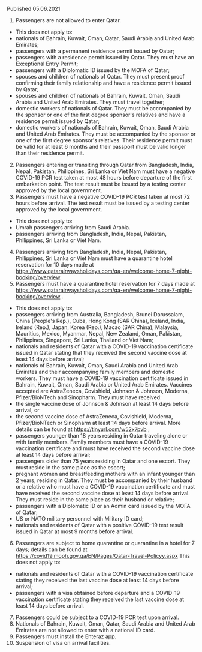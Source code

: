 Published 05.06.2021
1. Passengers are not allowed to enter Qatar. 
- This does not apply to:
- nationals of Bahrain, Kuwait, Oman, Qatar, Saudi Arabia and United Arab Emirates;
- passengers with a permanent residence permit issued by Qatar;
- passengers with a residence permit issued by Qatar. They must have an Exceptional Entry Permit;
- passengers with a Diplomatic ID issued by the MOFA of Qatar;
- spouses and children of nationals of Qatar. They must present proof confirming their family relationship and have a residence permit issued by Qatar;
- spouses and children of nationals of Bahrain, Kuwait, Oman, Saudi Arabia and United Arab Emirates. They must travel together;
- domestic workers of nationals of Qatar. They must be accompanied by the sponsor or one of the first degree sponsor's relatives and have a residence permit issued by Qatar;
- domestic workers of nationals of Bahrain, Kuwait, Oman, Saudi Arabia and United Arab Emirates. They must be accompanied by the sponsor or one of the first degree sponsor's relatives. Their residence permit must be valid for at least 6 months and their passport must be valid longer than their residence permit.
2. Passengers entering or transiting through Qatar from Bangladesh, India, Nepal, Pakistan, Philippines, Sri Lanka or Viet Nam must have a negative COVID-19 PCR test taken at most 48 hours before departure of the first embarkation point. The test result must be issued by a testing center approved by the local government.
3. Passengers must have a negative COVID-19 PCR test taken at most 72 hours before arrival. The test result must be issued by a testing center approved by the local government.
- This does not apply to:
- Umrah passengers arriving from Saudi Arabia.
- passengers arriving from Bangladesh, India, Nepal, Pakistan, Philippines, Sri Lanka or Viet Nam.
4. Passengers arriving from Bangladesh, India, Nepal, Pakistan, Philippines, Sri Lanka or Viet Nam must have a quarantine hotel reservation for 10 days made at <a href="https://www.qatarairwaysholidays.com/qa-en/welcome-home-7-night-booking/overview">https://www.qatarairwaysholidays.com/qa-en/welcome-home-7-night-booking/overview</a>
5. Passengers must have a quarantine hotel reservation for 7 days made at <a href="https://www.qatarairwaysholidays.com/qa-en/welcome-home-7-night-booking/overview">https://www.qatarairwaysholidays.com/qa-en/welcome-home-7-night-booking/overview</a> .
- This does not apply to:
- passengers arriving from Australia, Bangladesh, Brunei Darussalam, China (People's Rep.), Cuba, Hong Kong (SAR China), Iceland, India, Ireland (Rep.), Japan, Korea (Rep.), Macao (SAR China), Malaysia, Mauritius, Mexico, Myanmar, Nepal, New Zealand, Oman, Pakistan, Philippines, Singapore, Sri Lanka, Thailand or Viet Nam;
- nationals and residents of Qatar with a COVID-19 vaccination certificate issued in Qatar stating that they received the second vaccine dose at least 14 days before arrival;
- nationals of Bahrain, Kuwait, Oman, Saudi Arabia and United Arab Emirates and their accompanying family members and domestic workers. They must have a COVID-19 vaccination certificate issued in Bahrain, Kuwait, Oman, Saudi Arabia or United Arab Emirates. Vaccines accepted are AstraZeneca, Covishield, Johnson & Johnson, Moderna, Pfizer/BioNTech and Sinopharm. They must have received:
- the single vaccine dose of Johnson & Johnson at least 14 days before arrival, or
- the second vaccine dose of AstraZeneca, Covishield, Moderna, Pfizer/BioNTech or Sinopharm at least 14 days before arrival. More details can be found at <a href="https://tinyurl.com/w52x7pvb">https://tinyurl.com/w52x7pvb</a> ;
- passengers younger than 18 years residing in Qatar traveling alone or with family members. Family members must have a COVID-19 vaccination certificate and must have received the second vaccine dose at least 14 days before arrival;
- passengers older than 75 years residing in Qatar and one escort. They must reside in the same place as the escort;
- pregnant women and breastfeeding mothers with an infant younger than 2 years, residing in Qatar. They must be accompanied by their husband or a relative who must have a COVID-19 vaccination certificate and must have received the second vaccine dose at least 14 days before arrival. They must reside in the same place as their husband or relative;
- passengers with a Diplomatic ID or an Admin card issued by the MOFA of Qatar;
- US or NATO military personnel with Military ID card;
- nationals and residents of Qatar with a positive COVID-19 test result issued in Qatar at most 9 months before arrival.
6. Passengers are subject to home quarantine or quarantine in a hotel for 7 days; details can be found at <a href="https://covid19.moph.gov.qa/EN/Pages/Qatar-Travel-Policyy.aspx">https://covid19.moph.gov.qa/EN/Pages/Qatar-Travel-Policyy.aspx</a> 
This does not apply to:
- nationals and residents of Qatar with a COVID-19 vaccination certificate stating they received the last vaccine dose at least 14 days before arrival;
- passengers with a visa obtained before departure and a COVID-19 vaccination certificate stating they received the last vaccine dose at least 14 days before arrival.
7. Passengers could be subject to a COVID-19 PCR test upon arrival.
8. Nationals of Bahrain, Kuwait, Oman, Qatar, Saudi Arabia and United Arab Emirates are not allowed to enter with a national ID card.
9. Passengers must install the Ehteraz app.
10. Suspension of visa on arrival facilities.
